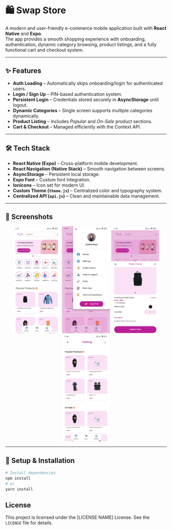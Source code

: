 # 🛍️ Swap Store

A modern and user-friendly e-commerce mobile application built with **React Native** and **Expo**.  
The app provides a smooth shopping experience with onboarding, authentication, dynamic category browsing, product listings, and a fully functional cart and checkout system.

---

## ✨ Features

- **Auth Loading** – Automatically skips onboarding/login for authenticated users.  
- **Login / Sign Up** – PIN-based authentication system.  
- **Persistent Login** – Credentials stored securely in **AsyncStorage** until logout.  
- **Dynamic Categories** – Single screen supports multiple categories dynamically.  
- **Product Listing** – Includes *Popular* and *On-Sale* product sections.  
- **Cart & Checkout** – Managed efficiently with the Context API.  

---

## 🛠 Tech Stack

- **React Native (Expo)** – Cross-platform mobile development.  
- **React Navigation (Native Stack)** – Smooth navigation between screens.  
- **AsyncStorage** – Persistent local storage.  
- **Expo Font** – Custom font integration.  
- **Ionicons** – Icon set for modern UI.  
- **Custom Theme (`theme.js`)** – Centralized color and typography system.  
- **Centralized API (`api.js`)** – Clean and maintainable data management.  

---

## 📸 Screenshots

<p align="center">
  <img src="assets/ss1.jpg" alt="Home Screen" width="150" />
  <img src="assets/ss2.jpg" alt="profile" width="150" />
  <img src="assets/ss3.jpg" alt="order" width="150" />
  <img src="assets/ss4.jpg" alt="category" width="150" />
</p>

---


## 🚀 Setup & Installation

```bash
# Install dependencies
npm install
# or
yarn install
```


## License

This project is licensed under the [LICENSE NAME] License. See the `LICENSE` file for details.



